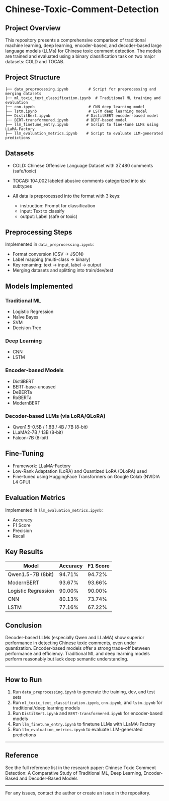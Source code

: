 # Chinese-Toxic-Comment-Detection

## Project Overview

This repository presents a comprehensive comparison of traditional machine learning, deep learning, encoder-based, and decoder-based large language models (LLMs) for Chinese toxic comment detection. The models are trained and evaluated using a binary classification task on two major datasets: COLD and TOCAB.

## Project Structure

```
├── data_preprocessing.ipynb         # Script for preprocessing and merging datasets
├── ml_toxic_text_classification.ipynb  # Traditional ML training and evaluation
├── cnn.ipynb                        # CNN deep learning model
├── lstm.ipynb                       # LSTM deep learning model
├── DistilBert.ipynb                # DistilBERT encoder-based model
├── BERT-transformered.ipynb        # BERT-based model
├── llm_finetune_entry.ipynb        # Script to fine-tune LLMs using LLaMA-Factory
├── llm_evaluation_metrics.ipynb    # Script to evaluate LLM-generated predictions
```

## Datasets

* COLD: Chinese Offensive Language Dataset with 37,480 comments (safe/toxic)
* TOCAB: 104,002 labeled abusive comments categorized into six subtypes
* All data is preprocessed into the format with 3 keys:

  * instruction: Prompt for classification
  * input: Text to classify
  * output: Label (safe or toxic)

## Preprocessing Steps

Implemented in `data_preprocessing.ipynb`:

* Format conversion (CSV → JSON)
* Label mapping (multi-class → binary)
* Key renaming: text → input, label → output
* Merging datasets and splitting into train/dev/test

## Models Implemented

### Traditional ML

* Logistic Regression
* Naïve Bayes
* SVM
* Decision Tree

### Deep Learning

* CNN
* LSTM

### Encoder-based Models

* DistilBERT
* BERT-base-uncased
* DeBERTa
* RoBERTa
* ModernBERT

### Decoder-based LLMs (via LoRA/QLoRA)

* Qwen1.5-0.5B / 1.8B / 4B / 7B (8-bit)
* LLaMA2-7B / 13B (8-bit)
* Falcon-7B (8-bit)

## Fine-Tuning

* Framework: LLaMA-Factory
* Low-Rank Adaptation (LoRA) and Quantized LoRA (QLoRA) used
* Fine-tuned using HuggingFace Transformers on Google Colab (NVIDIA L4 GPU)

## Evaluation Metrics

Implemented in `llm_evaluation_metrics.ipynb`:

* Accuracy
* F1 Score
* Precision
* Recall

## Key Results

| Model               | Accuracy | F1 Score |
| ------------------- | -------- | -------- |
| Qwen1.5-7B (8bit)   | 94.71%   | 94.72%   |
| ModernBERT          | 93.67%   | 93.66%   |
| Logistic Regression | 90.00%   | 90.00%   |
| CNN                 | 80.13%   | 73.74%   |
| LSTM                | 77.16%   | 67.22%   |

## Conclusion

Decoder-based LLMs (especially Qwen and LLaMA) show superior performance in detecting Chinese toxic comments, even under quantization. Encoder-based models offer a strong trade-off between performance and efficiency. Traditional ML and deep learning models perform reasonably but lack deep semantic understanding.

---

## How to Run

1. Run `data_preprocessing.ipynb` to generate the training, dev, and test sets
2. Run `ml_toxic_text_classification.ipynb`, `cnn.ipynb`, and `lstm.ipynb` for traditional/deep learning models
3. Run `DistilBert.ipynb` and `BERT-transformered.ipynb` for encoder-based models
4. Run `llm_finetune_entry.ipynb` to finetune LLMs with LLaMA-Factory
5. Run `llm_evaluation_metrics.ipynb` to evaluate LLM-generated predictions

---

## Reference

See the full reference list in the research paper: Chinese Toxic Comment Detection: A Comparative Study of Traditional ML, Deep Learning, Encoder-Based and Decoder-Based Models

---

For any issues, contact the author or create an issue in the repository.
